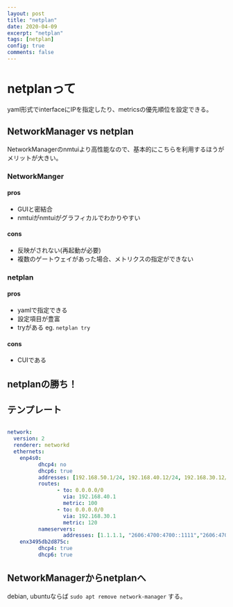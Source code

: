 ```yaml
---
layout: post
title: "netplan"
date: 2020-04-09
excerpt: "netplan"
tags: [netplan]
config: true
comments: false
---
```



# netplanって
 yaml形式でinterfaceにIPを指定したり、metricsの優先順位を設定できる。 

## NetworkManager vs netplan
 NetworkManagerのnmtuiより高性能なので、基本的にこちらを利用するほうがメリットが大きい。
 
### NetworkManger

#### pros 
 - GUIと密結合
 - nmtuiがnmtuiがグラフィカルでわかりやすい

#### cons
 - 反映がされない(再起動が必要)
 - 複数のゲートウェイがあった場合、メトリクスの指定ができない

### netplan

#### pros 
 - yamlで指定できる
 - 設定項目が豊富
 - tryがある eg. `netplan try`

#### cons
 - CUIである

## netplanの勝ち！

## テンプレート
```yaml

network:
  version: 2
  renderer: networkd
  ethernets:
    enp4s0:
          dhcp4: no
          dhcp6: true
          addresses: [192.168.50.1/24, 192.168.40.12/24, 192.168.30.12/24, 192.168.20.12/24]
          routes:
                - to: 0.0.0.0/0
                  via: 192.168.40.1
                  metric: 100
                - to: 0.0.0.0/0
                  via: 192.168.30.1
                  metric: 120
          nameservers:
                  addresses: [1.1.1.1, "2606:4700:4700::1111","2606:4700:4700::1001",8.8.4.4,8.8.8.8]
    enx3495db2d875c:
          dhcp4: true
          dhcp6: true
```

## NetworkManagerからnetplanへ
debian, ubuntuならば `sudo apt remove network-manager` する。  

